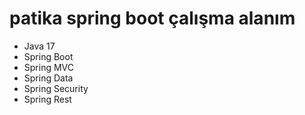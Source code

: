 # patika spring boot çalışma alanım

- Java 17
- Spring Boot
- Spring MVC
- Spring Data
- Spring Security
- Spring Rest
